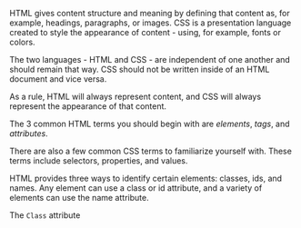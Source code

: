 HTML gives content structure and meaning by defining that content as, for example,
headings, paragraphs, or images. CSS is a presentation language created to style the
appearance of content - using, for example, fonts or colors.

The two languages - HTML and CSS - are independent of one another and should remain
that way. CSS should not be written inside of an HTML document and vice versa.

As a rule, HTML will always represent content, and CSS will always represent the appearance
of that content.

The 3 common HTML terms you should begin with are *elements*, *tags*, and *attributes*.

There are also a few common CSS terms to familiarize yourself with. These terms include
selectors, properties, and values.

HTML provides three ways to identify certain elements: classes, ids, and names.
Any element can use a class or id attribute, and a variety of elements can use the name attribute.

The `Class` attribute

